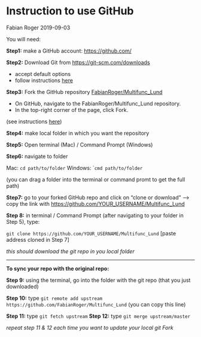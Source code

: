 Instruction to use GitHub
================
Fabian Roger
2019-09-03

You will need:

**Step1:** make a GitHub account: <https://github.com/>

**Step2:** Download Git from <https://git-scm.com/downloads>

  - accept default options
  - follow instructions
    [here](https://help.github.com/en/articles/set-up-git)

**Step3:** Fork the GitHub repository
[FabianRoger/Multifunc\_Lund](https://github.com/FabianRoger/Multifunc_Lund)

  - On GitHub, navigate to the FabianRoger/Multifunc\_Lund repository.
  - In the top-right corner of the page, click Fork.

(see instructions
[here](https://help.github.com/en/articles/fork-a-repo))

**Step4:** make local folder in which you want the repository

**Step5:** Open terminal (Mac) / Command Prompt (Windows)

**Step6:** navigate to folder

Mac: `cd path/to/folder` Windows: \``cmd path/to/folder`

(you can drag a folder into the terminal or command promt to get the
full path)

**Step7:** go to your forked GitHub repo and click on “clone or
download” –\> copy the link with
<https://github.com/YOUR_USERNAME/Multifunc_Lund>

**Step 8:** in terminal / Command Prompt (after navigating to your
folder in Step 5), type:

`git clone https://github.com/YOUR_USERNAME/Multifunc_Lund` \[paste
address cloned in Step 7\]

*this should download the git repo in you local folder*

-----

**To sync your repo with the original repo:**

**Step 9:** using the terminal, go into the folder with the git repo
(that you just downloaded)

**Step 10:** type `git remote add upstream
https://github.com/FabianRoger/Multifunc_Lund` (you can copy this line)

**Step 11:** type `git fetch upstream` **Step 12:** type `git merge
upstream/master`

*repeat step 11 & 12 each time you want to update your local git Fork*
